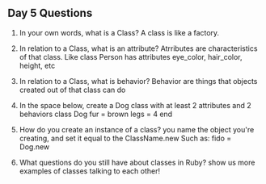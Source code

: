 ## Day 5 Questions

1. In your own words, what is a Class?
A class is like a factory.

1. In relation to a Class, what is an attribute?
Atrributes are characteristics of that class. Like class Person has attributes eye_color, hair_color, height, etc

1. In relation to a Class, what is behavior?
Behavior are things that objects created out of that class can do

1. In the space below, create a Dog class with at least 2 attributes and 2 behaviors
class Dog
 fur = brown
 legs = 4
end

1. How do you create an instance of a class?
you name the object you're creating, and set it equal to the ClassName.new
Such as:
fido = Dog.new

1. What questions do you still have about classes in Ruby?
show us more examples of classes talking to each other! 

